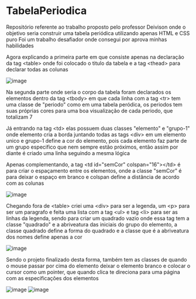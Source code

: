 # TabelaPeriodica

Repositório referente ao trabalho proposto pelo professor Deivison onde o objetivo seria construir uma tabela periódica utilizando apenas HTML e CSS puro
Foi um trabalho desafiador onde consegui por aprova minhas habilidades

Agora explicando a primeira parte em que consiste apenas na declaração da tag &lt;table> onde foi colocado o titulo da tabela e a tag &lt;thead> para declarar todas as colunas

![image](https://github.com/Vini2004/TabelaPeriodica/assets/78802816/6b051123-8b06-4413-9f75-ba90e84e9cfb)
  
Na segunda parte onde seria o corpo da tabela foram declarados os elementos dentro da tag &lt;tbody> em que cada linha com a tag &lt;tr> tem uma classe de "periodo" como em uma tabela peródica, os periodos tem suas próprias cores para uma boa visualização de cada periodo, que totalizam 7  
  
Já entrando na tag &lt;td> elas possuem duas classes "elemento" e "grupo-1" onde elemento cria a borda juntando todas as tags &lt;div> em um elemento unico e grupo-1 define a cor do elemento, pois cada elemento faz parte de um grupo especifico que nem sempre estão próximos, então assim por diante é criado uma linha seguindo a mesma lógica
  
Apenas complementando, a tag &lt;td id="semCor" colspan="16">&lt;/td> é para criar o espaçamento entre os elementos, onde a classe "semCor" é para deixar o espaço em branco e colspan define a distância de acordo com as colunas 
  
![image](https://github.com/Vini2004/TabelaPeriodica/assets/78802816/66c6da65-e299-4ab8-a6cd-f8141ae99518)

Chegando fora de &lt;table> criei uma &lt;div> para ser a legenda, um &lt;p> para ser um paragrafo e feita uma lista com a tag &lt;ul> e tag &lt;li> para ser as linhas da legenda, sendo <span> para criar um quadrado vazio onde essa tag tem a classe "quadrado" e a abriveatura das iniciais do grupo do elemento, a classe quadrado define a forma do quadrado e a classe que é a abriveatura dos nomes define apenas a cor
  
![image](https://github.com/Vini2004/TabelaPeriodica/assets/78802816/b6c37ea0-4885-4767-9cb2-0a789b44c830)

Sendo o projeto finalizado desta forma, também tem as classes de quando o mouse passar por cima do elemento deixar o elemento branco e colocar o cursor como um pointer, que quando clica te direciona para uma página com as especificações dos elementos
  
![image](https://github.com/Vini2004/TabelaPeriodica/assets/78802816/048cefd2-8f0f-444b-9d4a-091f33eb3ad2)
![image](https://github.com/Vini2004/TabelaPeriodica/assets/78802816/122160c9-be7c-4166-8b3a-13eab4b235c7)


